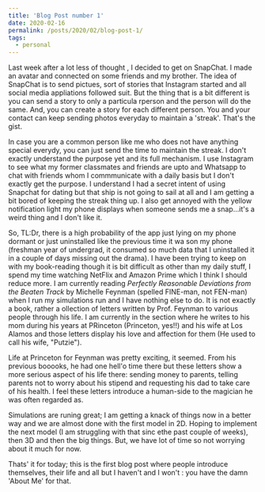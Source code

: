 ```yaml
---
title: 'Blog Post number 1'
date: 2020-02-16
permalink: /posts/2020/02/blog-post-1/
tags:
  - personal
---
```


Last week after a lot less of thought , I decided to get on SnapChat. I made an avatar and connected on some friends and my brother. The idea of SnapChat is to send pictues, sort of stories that Instagram started and all social media appliations followed suit. But the thing that is a bit different is you can send a story to only a particula rperson and the person will do the same. And, you can create a story for each different person. You and your contact can keep sending photos everyday to maintain a 'streak'. That's the gist.

In case you are a common person like me who does not have anything special everydy, you can just send the time to maintain the streak. I don't exactly understand the purpose yet and its full mechanism. I use Instagram to see what my former classmates and friends are upto and Whatsapp to chat with friends whom I commmunicate with a daily basis but I don't exactly get the purpose. I understand I had a secret intent of using Snapchat for dating but that ship is not going to sail at all and I am getting a bit bored of keeping the streak thing up.
I also get annoyed with the yellow notification light my phone displays when someone sends me a snap...it's a weird thing and I don't like it.

So, TL:Dr, there is a high probability of the app just lying on my phone dormant or just uninstalled like the previous time it wa son my phone (freshman year of undergrad, it consumed so much data that I uninstalled it in a couple of days missing out the drama).
I have been trying to keep on with my book-reading though it is bit difficult as other than my daily stuff, I spend my time watching NetFlix and Amazon Prime which I think I should reduce more. I am currently reading *Perfectly Reasonable Deviations from the Beaten Track* by Michelle Feynman (spelled FINE-man, not FEN-man) when I run my simulations run and I have nothing else to do. It is not exactly a book, rather a ollection of letters written by Prof. Feynman to various people through his life. I am currently in the section where he writes to his mom during his years at PRinceton (Princeton, yes!!) and his wife at Los Alamos and those letters display his love and affection for them (He used to call his wife, "Putzie"). 

Life at Princeton for Feynman was pretty exciting, it seemed. From his previous booooks, he had one hell'o time there but these letters show a more serious aspect of his life there: sending money to parents, telling parents not to worry about his stipend and requesting his dad to take care of his health. I feel these letters introduce a human-side to the magician he was often regarded as. 

Simulations are runing great; I am getting a knack of things now in a better way and we are almost done with the first model in 2D. Hoping to implement the next model (I am struggling with that sinc ethe past couple of weeks), then 3D and then the big things. But, we have lot of time so not worrying about it much for now.

Thats' it for today; this is the first blog post where people introduce themselves, their life and all but I haven't and I won't : you have the damn 'About Me'  for that. 


